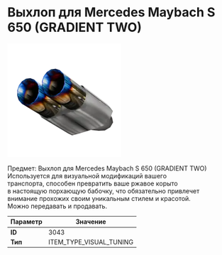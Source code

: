 # Выхлоп для Mercedes Maybach S 650 (GRADIENT TWO)

![Item Image](../img/3043.webp?raw=true)

Предмет: Выхлоп для Mercedes Maybach S 650 (GRADIENT TWO)<br>Используется для визуальной модификаций вашего<br>транспорта, способен превратить ваше ржавое корыто<br>в настоящую порхающую бабочку, что обязательно привлечет<br>внимание прохожих своим уникальным стилем и красотой.<br>Можно передавать и продавать.


| Параметр | Значение |
|----------|----------|
| **ID** | 3043 |
| **Тип** | ITEM_TYPE_VISUAL_TUNING |

